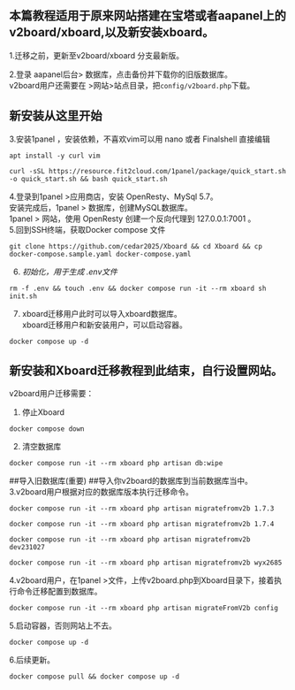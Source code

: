 **本篇教程适用于原来网站搭建在宝塔或者aapanel上的v2board/xboard,以及新安装xboard。**
---
1.迁移之前，更新至v2board/xboard 分支最新版。

2.登录 aapanel后台> 数据库，点击备份并下载你的旧版数据库。  
v2board用户还需要在 >网站>站点目录，把`config/v2board.php`下载。

## 新安装从这里开始  
3.安装1panel ，安装依赖，不喜欢vim可以用 nano 或者 Finalshell 直接编辑
```
apt install -y curl vim 
```
```
curl -sSL https://resource.fit2cloud.com/1panel/package/quick_start.sh -o quick_start.sh && bash quick_start.sh
```
4.登录到1panel >应用商店，安装 OpenResty、MySql 5.7。  
安装完成后，1panel > 数据库，创建MySQL数据库。  
1panel > 网站，使用 OpenResty 创建一个反向代理到 127.0.0.1:7001 。  
5.回到SSH终端，获取Docker compose 文件
```
git clone https://github.com/cedar2025/Xboard && cd Xboard && cp docker-compose.sample.yaml docker-compose.yaml
```
6. *初始化，用于生成 .env文件*
```
rm -f .env && touch .env && docker compose run -it --rm xboard sh init.sh 
```
7. xboard迁移用户此时可以导入xboard数据库。  
xboard迁移用户和新安装用户，可以启动容器。
```
docker compose up -d 
```
## 新安装和Xboard迁移教程到此结束，自行设置网站。
v2board用户迁移需要：
1. 停止Xboard
```
docker compose down
```
2. 清空数据库
```
docker compose run -it --rm xboard php artisan db:wipe
```
##导入旧数据库(重要)
##导入你v2board的数据库到当前数据库当中。
3.v2board用户根据对应的数据库版本执行迁移命令。
```
docker compose run -it --rm xboard php artisan migratefromv2b 1.7.3
```
```
docker compose run -it --rm xboard php artisan migratefromv2b 1.7.4
```
```
docker compose run -it --rm xboard php artisan migratefromv2b dev231027
```
```
docker compose run -it --rm xboard php artisan migratefromv2b wyx2685
```
4.v2board用户，在1panel >文件，上传v2board.php到Xboard目录下，接着执行命令迁移配置到数据库。
```
docker compose run -it --rm xboard php artisan migrateFromV2b config
```
5.启动容器，否则网站上不去。
```
docker compose up -d
```
6.后续更新。
```
docker compose pull && docker compose up -d 
```
